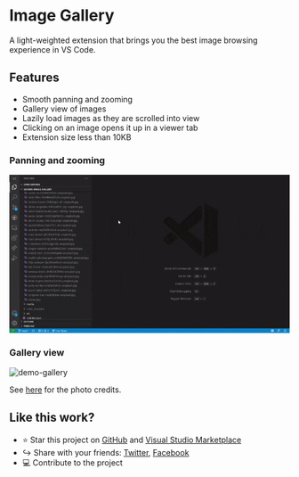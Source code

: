# Image Gallery

A light-weighted extension that brings you the best image browsing experience in VS Code.

## Features
- Smooth panning and zooming
- Gallery view of images
- Lazily load images as they are scrolled into view
- Clicking on an image opens it up in a viewer tab
- Extension size less than 10KB

### Panning and zooming
![demo-editor](docs/demo-editor.gif)

### Gallery view
![demo-gallery](docs/demo-gallery.gif)

See [here](docs/photo_credits.md) for the photo credits.

## Like this work?
- :star: Star this project on [GitHub](https://github.com/fanurs/vscode-image-gallery) and [Visual Studio Marketplace](https://marketplace.visualstudio.com/items?itemName=GeriYoco.vscode-image-gallery)
- :arrow_right_hook: Share with your friends: [Twitter](https://www.twitter.com/home?status=Just%20discovered%20this%20on%20the%20%23VSMarketplace%3A%20https%3A%2F%2Fmarketplace.visualstudio.com%2Fitems%3FitemName%3DGeriYoco.vscode-image-gallery), [Facebook](https://www.facebook.com/sharer/sharer.php?u=https://marketplace.visualstudio.com/items?itemName=GeriYoco.vscode-image-gallery)
- :computer: Contribute to the project
